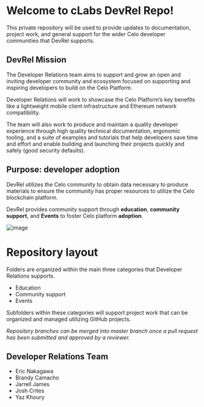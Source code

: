 # Welcome to cLabs DevRel Repo!
This private repository will be used to provide updates to documentation, project work, and general support for the wider Celo developer communities that DevRel supports.

## DevRel Mission 
The Developer Relations team aims to support and grow an open and inviting developer community and ecosystem focused on supporting and inspiring developers to build on the Celo Platform. 

Developer Relations will work to showcase the Celo Platform’s key benefits like a lightweight mobile client infrastructure and Ethereum network compatibility. 

The team will also work to produce and maintain a quality developer experience through high quality technical documentation, ergonomic tooling, and a suite of examples and tutorials that help developers save time and effort and enable building and launching their projects quickly and safely (good security defaults).

## Purpose: developer adoption
DevRel utilizes the Celo community to obtain data necessary to produce materials to ensure the community has proper resources to utilize the Celo blockchain platform. 

DevRel provides community support through **education**, **community support**, and **Events** to foster Celo platform **adoption**. 


![image](https://user-images.githubusercontent.com/2653576/121096525-12d27d00-c78e-11eb-9ef7-7a36454be699.png)



# Repository layout

Folders are organized within the main three categories that Developer Relations supports. 

- Education
- Community support
- Events

Subfolders within these categories will support project work that can be organized and managed utilizing GitHub projects.

_Repository branches can be merged into master branch once a pull request has been submitted and approved by a reviewer._

## Developer Relations Team

- Eric Nakagawa
- Brandy Camacho
- Jarrell James
- Josh Crites
- Yaz Khoury
